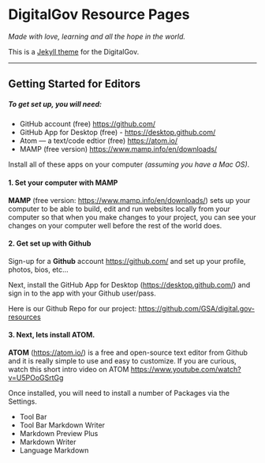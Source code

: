 # DigitalGov Resource Pages

_Made with love, learning and all the hope in the world._

This is a [Jekyll theme](https://jekyllrb.com/docs/themes/) for the DigitalGov.


---

## Getting Started for Editors

##### To get set up, you will need:
- GitHub account (free) https://github.com/
- GitHub App for Desktop (free) - https://desktop.github.com/
- Atom — a text/code edtior (free) https://atom.io/
- MAMP (free version) https://www.mamp.info/en/downloads/

Install all of these apps on your computer _(assuming you have a Mac OS)_.

#### 1. Set your computer with MAMP
**MAMP** (free version: https://www.mamp.info/en/downloads/) sets up your computer to be able to build, edit and run websites locally from your computer so that when you make changes to your project, you can see your changes on your computer well before the rest of the world does.

#### 2. Get set up with Github
Sign-up for a **Github** account https://github.com/ and set up your profile, photos, bios, etc...

Next, install the GitHub App for Desktop (https://desktop.github.com/) and sign in to the app with your Github user/pass.

Here is our Github Repo for our project: https://github.com/GSA/digital.gov-resources

#### 3. Next, lets install ATOM.
**ATOM** (https://atom.io/) is a free and open-source text editor from Github and it is really simple to use and easy to customize. If you are curious, watch this short intro video on ATOM https://www.youtube.com/watch?v=U5POoGSrtGg

Once installed, you will need to install a number of Packages via the Settings.
- Tool Bar
- Tool Bar Markdown Writer
- Markdown Preview Plus
- Markdown Writer
- Language Markdown
